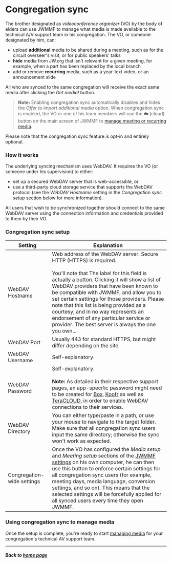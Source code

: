 # Congregation sync

The brother designated as _videoconference organizer_ (VO) by the body of elders can use JWMMF to manage what media is made available to the technical A/V support team in his congregation.
The VO, or someone designated by him, can:

- upload **additional** media to be shared during a meeting, such as for the circuit overseer's visit, or for public speakers' talks
- **hide** media from JW.org that isn't relevant for a given meeting, for example, when a part has been replaced by the local branch
- add or remove **recurring** media, such as a year-text video, or an announcement slide

All who are synced to the same congregation will receive the exact same media after clicking the *Get media!* button.

> **Note:** Enabling congregation sync automatically disables and hides the *Offer to import additional media* option. When congregation sync is enabled, the VO or one of his team members will use the **☁️** (cloud) button on the main screen of JWMMF to [manage meeting or recurring media](https://sircharlo.github.io/jw-meeting-media-fetcher/manage-media).

Please note that the congregation sync feature is opt-in and entirely optional.


### How it works

The underlying syncing mechanism uses WebDAV. It requires the VO (or someone under his supervision) to either:

- set up a secured WebDAV server that is web-accessible, or
- use a third-party cloud storage service that supports the WebDAV protocol (see the *WebDAV Hostname* setting in the *Congregation sync setup* section below for more information).

All users that wish to be synchronized together should connect to the same WebDAV server using the connection information and credentials provided to them by their VO.

### Congregation sync setup


| Setting  | Explanation |
| ------------- | ------------- |
| WebDAV Hostname  | Web address of the WebDAV server. Secure HTTP (HTTPS) is required. <br><br>You'll note that The label for this field is actually a button. Clicking it will show a list of WebDAV providers that have been known to be compatible with JWMMF, and allow you to set certain settings for those providers. Please note that this list is being provided as a courtesy, and in no way represents an endorsement of any particular service or provider. The best server is always the one you own... |
| WebDAV Port  | Usually 443 for standard HTTPS, but might differ depending on the site. |
| WebDAV Username  | Self-explanatory. |
| WebDAV Password  | Self-explanatory. <br><br>**Note:** As detailed in their respective support pages, an app-specific password might need to be created for [Box](https://support.box.com/hc/en-us/articles/360043696414-WebDAV-with-Box), [Koofr](https://koofr.eu/help/koofr_with_webdav/how-do-i-connect-a-service-to-koofr-through-webdav/) as well as [TeraCLOUD](https://teracloud.jp/en/support_account_login-settings_apps.html), in order to enable WebDAV connections to their services. |
| WebDAV Directory  |  You can either type/paste in a path, or use your mouse to navigate to the target folder. Make sure that all congregation sync users input the same directory; otherwise the sync won't work as expected. |
| Congregation-wide settings  | Once the VO has configured the *Media setup* and *Meeting setup* sections of the [JWMMF settings](https://sircharlo.github.io/jw-meeting-media-fetcher/configuration) on his own computer, he can then use this button to enforce certain settings for all congregation sync users (for example, meeting days, media language, conversion settings, and so on). This means that the selected settings will be forcefully applied for all synced users every time they open JWMMF. |


### Using congregation sync to manage media

Once the setup is complete, you're ready to start [managing media](https://sircharlo.github.io/jw-meeting-media-fetcher/manage-media) for your congregation's technical AV support team.
___

##### Back to [home page](https://sircharlo.github.io/jw-meeting-media-fetcher/)
